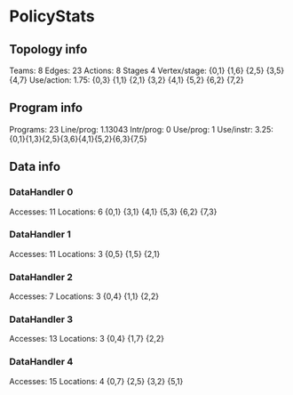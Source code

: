 # PolicyStats
## Topology info
Teams:		8
Edges:		23
Actions:	8
Stages		4
Vertex/stage:	{0,1} {1,6} {2,5} {3,5} {4,7} 
Use/action:	1.75: {0,3} {1,1} {2,1} {3,2} {4,1} {5,2} {6,2} {7,2} 

## Program info
Programs:	23
Line/prog:	1.13043
Intr/prog:	0
Use/prog:	1
Use/instr:	3.25: {0,1}{1,3}{2,5}{3,6}{4,1}{5,2}{6,3}{7,5}

## Data info

### DataHandler 0
Accesses:	11
Locations:	6
{0,1} {3,1} {4,1} {5,3} {6,2} {7,3} 

### DataHandler 1
Accesses:	11
Locations:	3
{0,5} {1,5} {2,1} 

### DataHandler 2
Accesses:	7
Locations:	3
{0,4} {1,1} {2,2} 

### DataHandler 3
Accesses:	13
Locations:	3
{0,4} {1,7} {2,2} 

### DataHandler 4
Accesses:	15
Locations:	4
{0,7} {2,5} {3,2} {5,1} 